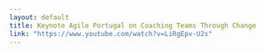 ```yaml
---
layout: default
title: Keynote Agile Portugal on Coaching Teams Through Change
link: "https://www.youtube.com/watch?v=LiRgEpv-U2s"
---
```


